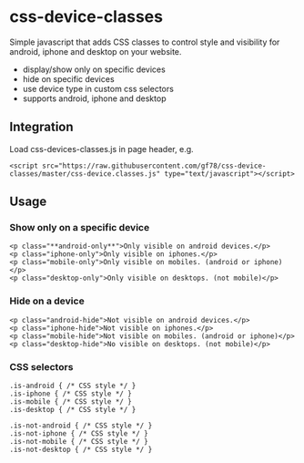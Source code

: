 # css-device-classes

Simple javascript that adds CSS classes to control style and visibility for android, iphone and desktop on your website.

- display/show only on specific devices
- hide on specific devices
- use device type in custom css selectors
- supports android, iphone and desktop






## Integration
Load css-devices-classes.js in page header, e.g.

```
<script src="https://raw.githubusercontent.com/gf78/css-device-classes/master/css-device.classes.js" type="text/javascript"></script>
```




## Usage

### Show only on a specific device
```
<p class="**android-only**">Only visible on android devices.</p>
<p class="iphone-only">Only visible on iphones.</p>
<p class="mobile-only">Only visible on mobiles. (android or iphone)</p>
<p class="desktop-only">Only visible on desktops. (not mobile)</p>
```

### Hide on a device
```
<p class="android-hide">Not visible on android devices.</p>
<p class="iphone-hide">Not visible on iphones.</p>
<p class="mobile-hide">Not visible on mobiles. (android or iphone)</p>
<p class="desktop-hide">No visible on desktops. (not mobile)</p>
```


### CSS selectors
```
.is-android { /* CSS style */ }
.is-iphone { /* CSS style */ }
.is-mobile { /* CSS style */ }
.is-desktop { /* CSS style */ }

.is-not-android { /* CSS style */ }
.is-not-iphone { /* CSS style */ }
.is-not-mobile { /* CSS style */ }
.is-not-desktop { /* CSS style */ }

```




